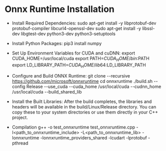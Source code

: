 # Onnx Runtime Installation

- Install Required Dependencies:
sudo apt-get install -y libprotobuf-dev protobuf-compiler libcurl4-openssl-dev
sudo apt-get install -y libssl-dev libgtest-dev python3-dev python3-setuptools

- Install Python Packages:
pip3 install numpy

- Set Up Environment Variables for CUDA and cuDNN:
export CUDA_HOME=/usr/local/cuda
export PATH=$CUDA_HOME/bin:$PATH
export LD_LIBRARY_PATH=$CUDA_HOME/lib64:$LD_LIBRARY_PATH

- Configure and Build ONNX Runtime:
git clone --recursive https://github.com/microsoft/onnxruntime
cd onnxruntime
./build.sh --config Release --use_cuda --cuda_home /usr/local/cuda --cudnn_home /usr/local/cuda --build_shared_lib

- Install the Built Libraries:
After the build completes, the libraries and headers will be available in the build/Linux/Release directory.
You can copy these to your system directories or use them directly in your C++ project.

- Compilation
g++ -o test_onnxruntime test_onnxruntime.cpp -I<path_to_onnxruntime_include> -L<path_to_onnxruntime_lib> -lonnxruntime -lonnxruntime_providers_shared -lcudart -lprotobuf -pthread



